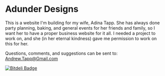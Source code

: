 Adunder Designs
=======================

This is a website I'm building for my wife, Adina Tapp.
   She has always done party planning, baking, and general events for her 
friends and family, so I want her to have a proper business website for it all. 
I needed a project to work on, and she (in her eternal kindness) gave me 
permission to work on this for her.

Questions, comments, and suggestions can be sent to: Andrew.Tapp@Gmail.com


[![Bitdeli Badge](https://d2weczhvl823v0.cloudfront.net/AviTapp/adunder-designs/trend.png)](https://bitdeli.com/free "Bitdeli Badge")

